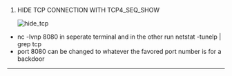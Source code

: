 1. HIDE TCP CONNECTION WITH TCP4_SEQ_SHOW

   ![hide_tcp](https://github.com/user-attachments/assets/51cbc7e3-dba4-40dd-a985-7968efe42a54)

- nc -lvnp 8080 in seperate terminal and in the other run netstat -tunelp | grep tcp
- port 8080 can be changed to whatever the favored port number is for a backdoor

---
